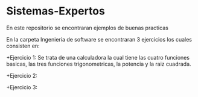 # Sistemas-Expertos
En este repositorio se encontraran ejemplos de buenas practicas

En la carpeta Ingenieria de software se encontraran 3 ejercicios los cuales consisten en:

+Ejercicio 1: Se trata de una calculadora la cual tiene las cuatro funciones basicas, las tres funciones trigonometricas, la potencia y la raiz cuadrada.

+Ejercicio 2: 

+Ejercicio 3: 
